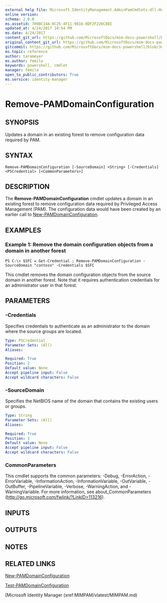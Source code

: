 ```yaml
---
external help file: Microsoft.IdentityManagement.AdminPamCmdlets.dll-Help.xml
online version: 
schema: 2.0.0
ms.assetid: 709BC14A-0C25-4F11-9816-8DF2F220C8EE
updated_at: 4/24/2017 10:54 PM
ms.date: 4/24/2017
content_git_url: https://github.com/MicrosoftDocs/mim-docs-powershell/blob/live/mim-cmdlets/MIMPAM/vlatest/Remove-PAMDomainConfiguration.md
original_content_git_url: https://github.com/MicrosoftDocs/mim-docs-powershell/blob/live/mim-cmdlets/MIMPAM/vlatest/Remove-PAMDomainConfiguration.md
gitcommit: https://github.com/MicrosoftDocs/mim-docs-powershell/blob/3e9264276b5141f0a82bd9905d67bb4900c9c2b3/mim-cmdlets/MIMPAM/vlatest/Remove-PAMDomainConfiguration.md
ms.topic: reference
author: tarameyer
ms.author: femila
keywords: powershell, cmdlet
manager: femila
open_to_public_contributors: True
ms.service: identity-manager
---
```


# Remove-PAMDomainConfiguration

## SYNOPSIS
Updates a domain in an existing forest to remove configuration data required by PAM.

## SYNTAX

```
Remove-PAMDomainConfiguration [-SourceDomain] <String> [-Credentials] <PSCredential> [<CommonParameters>]
```

## DESCRIPTION
The **Remove-PAMDomainConfiguration** cmdlet updates a domain in an existing forest to remove configuration data required by Privileged Access Management (PAM).
The configuration data would have been created by an earlier call to [New-PAMDomainConfiguration](./New-PAMDomainConfiguration.md).

## EXAMPLES

### Example 1: Remove the domain configuration objects from a domain in another forest
```
PS C:\> $SFC = Get-Credential ; Remove-PAMDomainConfiguration -SourceDomain "contoso" -Credentials $SFC
```

This cmdlet removes the domain configuration objects from the source domain in another forest. 
Note that it requires authentication credentials for an administrator user in that forest.

## PARAMETERS

### -Credentials
Specifies credentials to authenticate as an administrator to the domain where the source groups are located.

```yaml
Type: PSCredential
Parameter Sets: (All)
Aliases: 

Required: True
Position: 2
Default value: None
Accept pipeline input: False
Accept wildcard characters: False
```

### -SourceDomain
Specifies the NetBIOS name of the domain that contains the existing users or groups.

```yaml
Type: String
Parameter Sets: (All)
Aliases: 

Required: True
Position: 1
Default value: None
Accept pipeline input: False
Accept wildcard characters: False
```

### CommonParameters
This cmdlet supports the common parameters: -Debug, -ErrorAction, -ErrorVariable, -InformationAction, -InformationVariable, -OutVariable, -OutBuffer, -PipelineVariable, -Verbose, -WarningAction, and -WarningVariable. For more information, see about_CommonParameters (http://go.microsoft.com/fwlink/?LinkID=113216).

## INPUTS

## OUTPUTS

## NOTES

## RELATED LINKS

[New-PAMDomainConfiguration](xref:MIMPAM/vlatest/New-PAMDomainConfiguration.md)

[Test-PAMDomainConfiguration](xref:MIMPAM/vlatest/Test-PAMDomainConfiguration.md)

[Microsoft Identity Manager (xref:MIMPAM/vlatest/MIMPAM.md)
